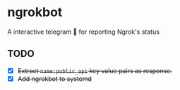 # ngrokbot
A interactive telegram 🤖 for reporting Ngrok's status 

## TODO 
- [x] ~~Extract `name:public_api` key value pairs as response.~~
- [x] ~~Add ngrokbot to systemd~~
